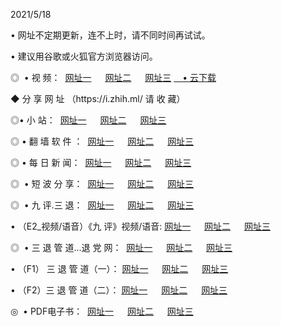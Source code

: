 <p>2021/5/18 
<p>• 网址不定期更新，连不上时，请不同时间再试试。
<p>• 建议用谷歌或火狐官方浏览器访问。
<p>◎  • 视 频： 
<a href="http://hhu.aud.bar/" target="_blank">网址一</a> 　 
<a href="http://htd.aud.bar/" target="_blank">网址二</a> 　 
<a href="http://htd.aud.bar/b.html" target="_blank">网址三</a>
<a href="https://yadi.sk/d/d0sUeAOpal3njw" target="_blank">　• 云下载 </a></p>
<p>◆ 分 享 网 址 <a href="http://hpp.aud.bar/a.html"></a>（https://i.zhih.ml/ 请 收 藏） </p>

<p>◎•  小 站：  
<a href="http://hhu.aud.bar/f.html" target="_blank">网址一</a> 　 
<a href="http://htd.aud.bar/h.html" target="_blank">网址二</a> 　 
<a href="http://htd.aud.bar/k/" target="_blank">网址三</a></p><p>

<p>◎  • 翻 墙 软 件 ：  
<a href="http://hhu.aud.bar/ff/" target="_blank">网址一</a> 　 
<a href="http://htd.aud.bar/s/read/a1_nd.html" target="_blank">网址二</a> 　 
<a href="http://htd.aud.bar/ff/index.html" target="_blank">网址三</a></p>
<p>◎  • 每 日 新 闻：  
<a href="http://hhu.aud.bar/day/" target="_blank">网址一</a> 　 
<a href="http://htd.aud.bar/day/" target="_blank">网址二</a> 　 
<a href="http://htd.aud.bar/day/index.html" target="_blank">网址三</a></p>
<p>◎   • 短 波 分 享：  
<a href="http://hhu.aud.bar/h/" target="_blank">网址一</a> 　 
<a href="http://htd.aud.bar/h/" target="_blank">网址二</a> 　 
<a href="http://htd.aud.bar/h/index.html" target="_blank">网址三</a></p>
<p>◎   • 九 评.三 退：  
<a href="http://hhu.aud.bar/t/" target="_blank">网址一</a> 　 
<a href="http://htd.aud.bar/v2/index.html" target="_blank">网址二</a> 　 
<a href="http://htd.aud.bar/tt/index.html" target="_blank">网址三</a> 　</p>
<p>  • （E2_视频/语音）《九 评》视频/语音: 
<a href="http://hhu.aud.bar/7738.html" target="_blank">网址一</a> 　 
<a href="http://htd.aud.bar/7614.html" target="_blank">网址二</a> 　 
<a href="http://htd.aud.bar/7633.html" target="_blank">网址三</a></p>
<p>◎   • 三 退 管 道...退 党 网：  
<a href="http://hhu.aud.bar/go/td1.html" target="_blank">网址一</a> 　 
<a href="http://htd.aud.bar/go/td2.html" target="_blank">网址二</a> 　 
<a href="http://htd.aud.bar/go/td3.html" target="_blank">网址三</a></p>
<p>  • （F1） 三 退 管 道（一）： 
<a href="http://hhu.aud.bar/dd/" target="_blank">网址一</a> 　 
<a href="http://htd.aud.bar/s/read/a1_tdx.html" target="_blank">网址二</a> 　 
<a href="http://htd.aud.bar/dd/" target="_blank">网址三</a></p>
<p>  • （F2）三 退 管 道（二）： 
<a href="http://htd.aud.bar/d/" target="_blank">网址一</a> 　 
<a href="http://hhu.aud.bar/d/index.html" target="_blank">网址二</a> 　 
<a href="http://htd.aud.bar/d/" target="_blank">网址三</a></p>
<p>◎   • PDF电子书：  
<a href="http://hhu.aud.bar/p/" target="_blank">网址一</a> 　 
<a href="http://htd.aud.bar/p/index.html" target="_blank">网址二</a> 　 
<a href="http://htd.aud.bar/p/" target="_blank">网址三</a></p>
